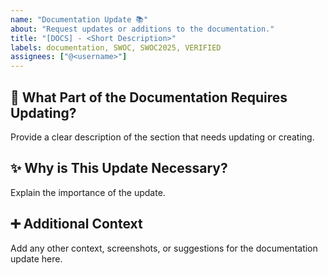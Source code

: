 ```yaml
---
name: "Documentation Update 📚"
about: "Request updates or additions to the documentation."
title: "[DOCS] - <Short Description>"
labels: documentation, SWOC, SWOC2025, VERIFIED
assignees: ["@<username>"]
---
```


## 📖 **What Part of the Documentation Requires Updating?**
Provide a clear description of the section that needs updating or creating.

## ✨ **Why is This Update Necessary?**
Explain the importance of the update.

## ➕ **Additional Context**
Add any other context, screenshots, or suggestions for the documentation update here.

